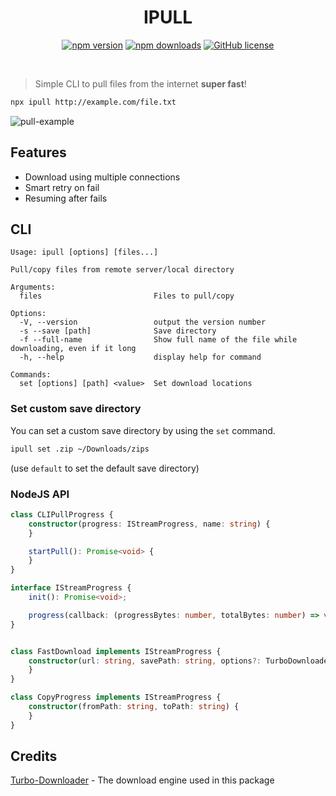 <div align="center">
    <h1>IPULL</h1>
</div>

<div align="center">

[![npm version](https://badge.fury.io/js/ipull.svg)](https://badge.fury.io/js/ipull)
[![npm downloads](https://img.shields.io/npm/dt/ipull.svg)](https://www.npmjs.com/package/ipull)
[![GitHub license](https://img.shields.io/github/license/ido-pluto/ipull)](./LICENSE)

</div>
<br />

> Simple CLI to pull files from the internet **super fast**!

```bash
npx ipull http://example.com/file.txt
```

![pull-example](https://github.com/ido-pluto/ipull/blob/main/demo/pull-file.gif)

## Features

- Download using multiple connections
- Smart retry on fail
- Resuming after fails

## CLI

```
Usage: ipull [options] [files...]

Pull/copy files from remote server/local directory

Arguments:
  files                         Files to pull/copy

Options:
  -V, --version                 output the version number
  -s --save [path]              Save directory
  -f --full-name                Show full name of the file while downloading, even if it long
  -h, --help                    display help for command

Commands:
  set [options] [path] <value>  Set download locations
```

### Set custom save directory

You can set a custom save directory by using the `set` command.

```bash
ipull set .zip ~/Downloads/zips
```

(use `default` to set the default save directory)

### NodeJS API

```ts
class CLIPullProgress {
    constructor(progress: IStreamProgress, name: string) {
    }

    startPull(): Promise<void> {
    }
}

interface IStreamProgress {
    init(): Promise<void>;

    progress(callback: (progressBytes: number, totalBytes: number) => void): Promise<any>;
}


class FastDownload implements IStreamProgress {
    constructor(url: string, savePath: string, options?: TurboDownloaderOptions) {
    }
}

class CopyProgress implements IStreamProgress {
    constructor(fromPath: string, toPath: string) {
    }
}
```

## Credits

[Turbo-Downloader](https://www.npmjs.com/package/turbo-downloader) - The download engine used in this package
